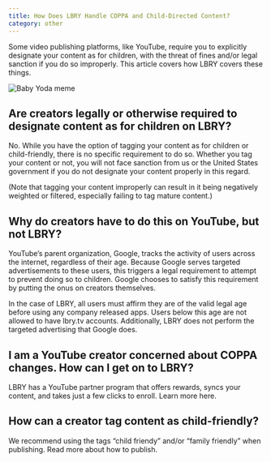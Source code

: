 ```yaml
---
title: How Does LBRY Handle COPPA and Child-Directed Content?
category: other
---
```

Some video publishing platforms, like YouTube, require you to explicitly designate your content as for children, with the threat of fines and/or legal sanction if you do so improperly. This article covers how LBRY covers these things.

![Baby Yoda meme](https://spee.ch/@lbrynews:0/coppayoda.jpg)

## Are creators legally or otherwise required to designate content as for children on LBRY?

No.  While you have the option of tagging your content as for children or child-friendly, there is no specific requirement to do so. Whether you tag your content or not, you will not face sanction from us or the United States government if you do not designate your content properly in this regard.

(Note that tagging your content improperly can result in it being negatively weighted or filtered, especially failing to tag mature content.)

## Why do creators have to do this on YouTube, but not LBRY?

YouTube’s parent organization, Google, tracks the activity of users across the internet, regardless of their age. Because Google serves targeted advertisements to these users, this triggers a legal requirement to attempt to prevent doing so to children. Google chooses to satisfy this requirement by putting the onus on creators themselves.

In the case of LBRY, all users must affirm they are of the valid legal age before using any company released apps. Users below this age are not allowed to have lbry.tv accounts. Additionally, LBRY does not perform the targeted advertising that Google does. 

## I am a YouTube creator concerned about COPPA changes. How can I get on to LBRY?

LBRY has a YouTube partner program that offers rewards, syncs your content, and takes just a few clicks to enroll. Learn more here.

## How can a creator tag content as child-friendly?

We recommend using the tags “child friendy” and/or “family friendly” when publishing. Read more about how to publish.
